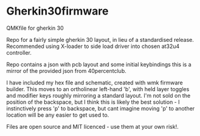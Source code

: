 # Gherkin30firmware
QMKfile for gherkin 30

Repo for a fairly simple gherkin 30 layout, in lieu of a standardised release.
Recommended using X-loader to side load driver into chosen at32u4 controller.

Repo contains a json with pcb layout and some initial keybindings this is a mirror of the provided json from 40percentclub.

I have included my hex file and schematic, created with wmk firmware builder. This moves to an ortholinear left-hand 'b', with held layer toggles and modifier keys roughly mirroring a standard layout.
I'm not sold on the position of the backspace, but I think this is likely the best solution - I instinctively press 'p' to backspace, but cant imagine moving 'p' to another location will be any easier to get used to.


Files are open source and MIT licenced - use them at your own risk!.


